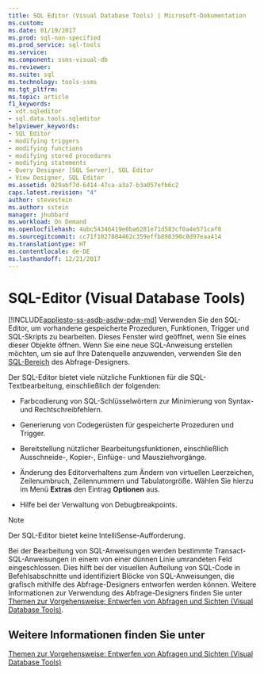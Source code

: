 ```yaml
---
title: SQL Editor (Visual Database Tools) | Microsoft-Dokumentation
ms.custom: 
ms.date: 01/19/2017
ms.prod: sql-non-specified
ms.prod_service: sql-tools
ms.service: 
ms.component: ssms-visual-db
ms.reviewer: 
ms.suite: sql
ms.technology: tools-ssms
ms.tgt_pltfrm: 
ms.topic: article
f1_keywords:
- vdt.sqleditor
- sql.data.tools.sqleditor
helpviewer_keywords:
- SQL Editor
- modifying triggers
- modifying functions
- modifying stored procedures
- modifying statements
- Query Designer [SQL Server], SQL Editor
- View Designer, SQL Editor
ms.assetid: 029abf7d-6414-47ca-a3a7-b3a057efb6c2
caps.latest.revision: "4"
author: stevestein
ms.author: sstein
manager: jhubbard
ms.workload: On Demand
ms.openlocfilehash: 4abc54346419e0ba6281e71d583cf0a4e571caf0
ms.sourcegitcommit: cc71f1027884462c359effb898390c8d97eaa414
ms.translationtype: HT
ms.contentlocale: de-DE
ms.lasthandoff: 12/21/2017
---
```

# <a name="sql-editor-visual-database-tools"></a>SQL-Editor (Visual Database Tools)
[!INCLUDE[appliesto-ss-asdb-asdw-pdw-md](../../includes/appliesto-ss-asdb-asdw-pdw-md.md)] Verwenden Sie den SQL-Editor, um vorhandene gespeicherte Prozeduren, Funktionen, Trigger und SQL-Skripts zu bearbeiten. Dieses Fenster wird geöffnet, wenn Sie eines dieser Objekte öffnen. Wenn Sie eine neue SQL-Anweisung erstellen möchten, um sie auf Ihre Datenquelle anzuwenden, verwenden Sie den [SQL-Bereich](../../ssms/visual-db-tools/sql-pane-visual-database-tools.md) des Abfrage-Designers.  
  
Der SQL-Editor bietet viele nützliche Funktionen für die SQL-Textbearbeitung, einschließlich der folgenden:  
  
-   Farbcodierung von SQL-Schlüsselwörtern zur Minimierung von Syntax- und Rechtschreibfehlern.  
  
-   Generierung von Codegerüsten für gespeicherte Prozeduren und Trigger.  
  
-   Bereitstellung nützlicher Bearbeitungsfunktionen, einschließlich Ausschneide-, Kopier-, Einfüge- und Mausziehvorgänge.  
  
-   Änderung des Editorverhaltens zum Ändern von virtuellen Leerzeichen, Zeilenumbruch, Zeilennummern und Tabulatorgröße. Wählen Sie hierzu im Menü **Extras** den Eintrag **Optionen** aus.  
  
-   Hilfe bei der Verwaltung von Debugbreakpoints.  
  
> [!NOTE]  
> Der SQL-Editor bietet keine IntelliSense-Aufforderung.  
  
Bei der Bearbeitung von SQL-Anweisungen werden bestimmte Transact-SQL-Anweisungen in einem von einer dünnen Linie umrandeten Feld eingeschlossen. Dies hilft bei der visuellen Aufteilung von SQL-Code in Befehlsabschnitte und identifiziert Blöcke von SQL-Anweisungen, die grafisch mithilfe des Abfrage-Designers entworfen werden können. Weitere Informationen zur Verwendung des Abfrage-Designers finden Sie unter [Themen zur Vorgehensweise: Entwerfen von Abfragen und Sichten &#40;Visual Database Tools&#41;](../../ssms/visual-db-tools/design-queries-and-views-how-to-topics-visual-database-tools.md).  
  
## <a name="see-also"></a>Weitere Informationen finden Sie unter  
[Themen zur Vorgehensweise: Entwerfen von Abfragen und Sichten &#40;Visual Database Tools&#41;](../../ssms/visual-db-tools/design-queries-and-views-how-to-topics-visual-database-tools.md)  
  
